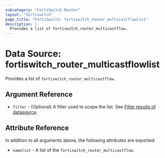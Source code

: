 ```yaml
---
subcategory: "FortiSwitch Router"
layout: "fortiswitch"
page_title: "FortiSwitch: fortiswitch_router_multicastflowlist"
description: |-
  Provides a list of fortiswitch_router_multicastflow.
---
```


# Data Source: fortiswitch_router_multicastflowlist
Provides a list of `fortiswitch_router_multicastflow`.

## Argument Reference

* `filter` - (Optional) A filter used to scope the list. See [Filter results of datasource](https://registry.terraform.io/providers/fortinetdev/fortiswitch/latest/docs/guides/fgt_filter).

## Attribute Reference

In addition to all arguments above, the following attributes are exported:

* `namelist` -  A list of the `fortiswitch_router_multicastflow`.
